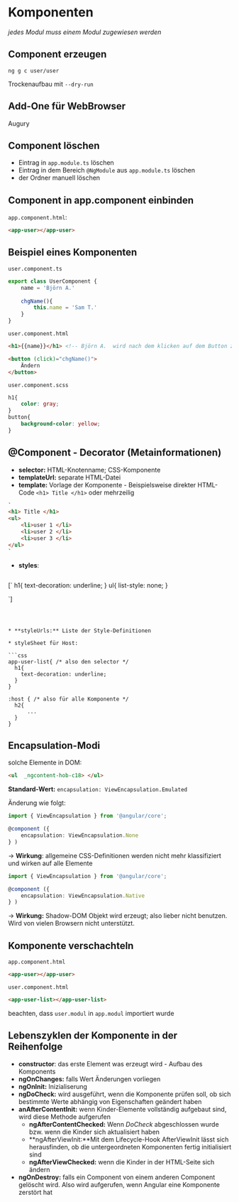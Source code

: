 # Komponenten

*jedes Modul muss einem Modul zugewiesen werden*

## Component erzeugen

`ng g c user/user`

Trockenaufbau mit `--dry-run`



## Add-One für WebBrowser

Augury



## Component löschen

* Eintrag in `app.module.ts` löschen
* Eintrag in dem Bereich `@NgModule` aus `app.module.ts` löschen
* der Ordner manuell löschen



## Component in app.component einbinden

`app.component.html`:

```html
<app-user></app-user>
```



## Beispiel eines Komponenten

`user.component.ts`

```typescript
export class UserComponent {
	name = 'Björn A.'
	
	chgName(){
		this.name = 'Sam T.'
	}
}

```



`user.component.html`

```html
<h1>{{name}}</h1> <!-- Björn A.  wird nach dem klicken auf dem Button zum Sam. T--> 

<button (click)="chgName()"> 
	Ändern
</button>
```



`user.component.scss`

```css
h1{
	color: gray;
}
button{
	background-color: yellow;
}
```



## @Component - Decorator (Metainformationen)

* **selector:** HTML-Knotenname; CSS-Komponente
* **templateUrl:** separate HTML-Datei
* **template:** Vorlage der Komponente - Beispielsweise direkter HTML-Code `<h1> Title </h1>` oder mehrzeilig 
```html
`
<h1> Title </h1>
<ul>
	<li>user 1 </li>
	<li>user 2 </li>
	<li>user 3 </li>
</ul>
`
```
* **styles**: 

  ```typescript
[`
      h1{
  		text-decoration: underline;
      }
      ul{
      	list-style: none;
      }
  
  `]
  ```
  


* **styleUrls:** Liste der Style-Definitionen

* styleSheet für Host: 

  ```css
  app-user-list{ /* also den selector */
    h1{
      text-decoration: underline;
    }
  }
  
  :host { /* also für alle Komponente */
  	h2{
  		...
  	}
  }
  ```

  



## Encapsulation-Modi

solche Elemente in DOM:
```html
<ul  _ngcontent-hob-c18> </ul>
```

**Standard-Wert:** `encapsulation: ViewEncapsulation.Emulated`

Änderung wie folgt:

```typescript
import { ViewEncapsulation } from '@angular/core';

@component ({
	encapsulation: ViewEncapsulation.None
} )
```

&rarr; **Wirkung**: allgemeine CSS-Definitionen werden nicht mehr klassifiziert und wirken auf alle Elemente


```typescript
import { ViewEncapsulation } from '@angular/core';

@component ({
	encapsulation: ViewEncapsulation.Native
} )
```

&rarr; **Wirkung:** Shadow-DOM Objekt wird erzeugt; also lieber nicht benutzen. Wird von vielen Browsern nicht unterstützt.





## Komponente verschachteln

`app.component.html`

```html
<app-user></app-user>
```



`user.component.html`

```html
<app-user-list></app-user-list>
```

beachten, dass `user.modul` in `app.modul` importiert wurde



## Lebenszyklen der Komponente in der Reihenfolge

* **constructor**: das erste Element was erzeugt wird - Aufbau des Komponents
* **ngOnChanges:** falls Wert Änderungen vorliegen
* **ngOnInit:** Inizialiserung
* **ngDoCheck:** wird ausgeführt, wenn die Komponente prüfen soll, ob sich bestimmte Werte abhängig von Eigenschaften geändert haben
* **anAfterContentInit:** wenn Kinder-Elemente vollständig aufgebaut sind, wird diese Methode aufgerufen
  * **ngAfterContentChecked:** Wenn *DoCheck* abgeschlossen wurde bzw. wenn die Kinder sich aktualisiert haben
  * **ngAfterViewInit:**Mit dem Lifecycle-Hook AfterViewInit lässt sich herausfinden, ob die untergeordneten Komponenten fertig initialisiert sind
  * **ngAfterViewChecked:** wenn die Kinder in der HTML-Seite sich ändern
* **ngOnDestroy:** falls ein Component von einem anderen Component gelöscht wird. Also wird aufgerufen, wenn Angular eine Komponente zerstört hat
